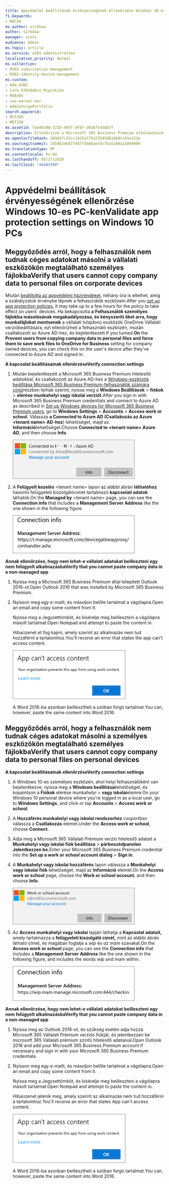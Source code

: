 ```yaml
---
title: Appvédelmi beállítások érvényességének ellenőrzése Windows 10-es PC-ken
f1.keywords:
- NOCSH
ms.author: sirkkuw
author: Sirkkuw
manager: scotv
audience: Admin
ms.topic: article
ms.service: o365-administration
localization_priority: Normal
ms.collection:
- M365-subscription-management
- M365-identity-device-management
ms.custom:
- Adm_O365
- Core_O365Admin_Migration
- MSB365
- seo-marvel-mar
- AdminSurgePortfolio
search.appverid:
- BCS160
- MET150
ms.assetid: fae8819d-7235-495f-9f07-d016f545887f
description: Ellenőrizze a Microsoft 365 Business Premium alkalmazásvédelmi beállításait Windows 10-es eszközökön, és ellenőrizze, hogy a felhasználók nem másolhatnak-e vállalati adatokat személyes fájlokba vagy nem felügyelt alkalmazásokba.
ms.openlocfilehash: 589d2fc25cc1425a775523595881660cc03e152e
ms.sourcegitcommit: 2d59b24b877487f3b84aefdc7b1e200a21009999
ms.translationtype: MT
ms.contentlocale: hu-HU
ms.lasthandoff: 05/27/2020
ms.locfileid: "44403390"
---
```

# <a name="validate-app-protection-settings-on-windows-10-pcs"></a><span data-ttu-id="cef26-103">Appvédelmi beállítások érvényességének ellenőrzése Windows 10-es PC-ken</span><span class="sxs-lookup"><span data-stu-id="cef26-103">Validate app protection settings on Windows 10 PCs</span></span>

## <a name="verify-that-users-cannot-copy-company-data-to-personal-files-on-corporate-devices"></a><span data-ttu-id="cef26-104">Meggyőződés arról, hogy a felhasználók nem tudnak céges adatokat másolni a vállalati eszközökön megtalálható személyes fájlokba</span><span class="sxs-lookup"><span data-stu-id="cef26-104">Verify that users cannot copy company data to personal files on corporate devices</span></span>

<span data-ttu-id="cef26-105">Miután [beállította az appvédelmi házirendeket](protection-settings-for-windows-10-devices.md), néhány óra is eltelhet, amíg a szabályzatok érvénybe lépnek a felhasználók eszközein.</span><span class="sxs-lookup"><span data-stu-id="cef26-105">After you [set up app protection policies](protection-settings-for-windows-10-devices.md), it may take up to a few hours for the policy to take effect on users' devices.</span></span> <span data-ttu-id="cef26-106">Ha bekapcsolta **a** **Felhasználók személyes fájlokba másolásának megakadályozása, és kényszeríti őket arra, hogy munkafájlokat mentsenek** a vállalati tulajdonú eszközök OneDrive Vállalati verzióbeállítására, ezt ellenőrizheti a felhasználó eszközén, miután csatlakozott az Azure AD-hez, és bejelentkezett.</span><span class="sxs-lookup"><span data-stu-id="cef26-106">If you turned **On** the **Prevent users from copying company data to personal files and force them to save work files to OneDrive for Business** setting for company owned devices, you can check this on the user's device after they've connected to Azure AD and signed in.</span></span> 
  
 <span data-ttu-id="cef26-107">**A kapcsolat beállításainak ellenőrzése**</span><span class="sxs-lookup"><span data-stu-id="cef26-107">**Verify connection settings**</span></span>
  
1. <span data-ttu-id="cef26-108">Miután bejelentkezett a Microsoft 365 Business Premium hitelesítő adatokkal, és csatlakozott az Azure AD-hez a [Windows-eszközök beállítása Microsoft 365 Business Premium-felhasználók számára című](set-up-windows-devices.md)részben leírtak szerint, nyissa meg a **Windows Beállítások** \> **fiókok** \> **elérése munkahelyi vagy iskolai verziót.**</span><span class="sxs-lookup"><span data-stu-id="cef26-108">After you sign in with Microsoft 365 Business Premium credentials and connect to Azure AD as described in [Set up Windows devices for Microsoft 365 Business Premium users](set-up-windows-devices.md), go to **Windows Settings** \> **Accounts** \> **Access work or school**.</span></span> <span data-ttu-id="cef26-109">Válassza **a Connected to Azure AD (Csatlakozás az Azure \<tenant name\> AD-hez**) lehetőséget, majd az **Információ**lehetőséget.</span><span class="sxs-lookup"><span data-stu-id="cef26-109">Choose **Connected to \<tenant name\> Azure AD**, and then choose **Info**.</span></span>
    
    ![Click or tap Info on the Connected to Azure AD dialog.](../media/a36ede2b-d1a0-4d4e-8ea7-af39b4b63890.png)
  
2. <span data-ttu-id="cef26-111">A **Felügyelt kezelés** \<tenant name\> lapon az alábbi ábrán **láthatóhoz** hasonló felügyeleti kiszolgálócímet tartalmazó **kapcsolati adatok** láthatók.</span><span class="sxs-lookup"><span data-stu-id="cef26-111">On the **Managed by** \<tenant name\> page, you can see the **Connection info** that includes a **Management Server Address** like the one shown in the following figure.</span></span> 
    
    ![Managed by page shows connection info of the device manager URL.](../media/47515a8e-2d0c-4bea-99f0-6b2545b88a11.png)
  
 <span data-ttu-id="cef26-113">**Annak ellenőrzése, hogy nem lehet-e vállalati adatokat beilleszteni egy nem felügyelt alkalmazásba**</span><span class="sxs-lookup"><span data-stu-id="cef26-113">**Verify that you cannot paste company data in a non-managed app**</span></span>
  
1. <span data-ttu-id="cef26-114">Nyissa meg a Microsoft 365 Business Premium által telepített Outlook 2016-ot.</span><span class="sxs-lookup"><span data-stu-id="cef26-114">Open Outlook 2016 that was installed by Microsoft 365 Business Premium.</span></span>
    
2. <span data-ttu-id="cef26-115">Nyisson meg egy e-mailt, és másoljon belőle tartalmat a vágólapra.</span><span class="sxs-lookup"><span data-stu-id="cef26-115">Open an email and copy some content from it.</span></span>
    
    <span data-ttu-id="cef26-116">Nyissa meg a Jegyzettömböt, és kísérelje meg beilleszteni a vágólapra másolt tartalmat.</span><span class="sxs-lookup"><span data-stu-id="cef26-116">Open Notepad and attempt to paste the content in.</span></span>
    
    <span data-ttu-id="cef26-117">Hibaüzenet et fog kapni, amely szerint az alkalmazás nem tud hozzáférni a tartalomhoz.</span><span class="sxs-lookup"><span data-stu-id="cef26-117">You'll receive an error that states the app can't access content.</span></span>
    
    ![A dialog that states app can't access content when you paste into an unmanaged app.](../media/5e82b154-cf2f-43c8-ae80-b45d8ad80e56.png)
  
    <span data-ttu-id="cef26-119">A Word 2016-ba azonban beillesztheti a szóban forgó tartalmat.</span><span class="sxs-lookup"><span data-stu-id="cef26-119">You can, however, paste the same content into Word 2016.</span></span>
    
## <a name="verify-that-users-cannot-copy-company-data-to-personal-files-on-personal-devices"></a><span data-ttu-id="cef26-120">Meggyőződés arról, hogy a felhasználók nem tudnak céges adatokat másolni a személyes eszközökön megtalálható személyes fájlokba</span><span class="sxs-lookup"><span data-stu-id="cef26-120">Verify that users cannot copy company data to personal files on personal devices</span></span>

 <span data-ttu-id="cef26-121">**A kapcsolat beállításainak ellenőrzése**</span><span class="sxs-lookup"><span data-stu-id="cef26-121">**Verify connection settings**</span></span>
  
1. <span data-ttu-id="cef26-122">A Windows 10-es személyes eszközén, ahol helyi felhasználóként van bejelentkezve, nyissa meg a **Windows beállításai**lehetőséget, és koppintson a **Fiókok** elérése munkahelyi \> **vagy iskolai**elemre.</span><span class="sxs-lookup"><span data-stu-id="cef26-122">On your Windows 10 personal device where you're logged in as a local user, go to **Windows Settings**, and click or tap **Accounts** \> **Access work or school**.</span></span>
    
2. <span data-ttu-id="cef26-123">A **Hozzáférés munkahelyi vagy iskolai rendszerhez** csoportban válassza a **Csatlakozás** elemet.</span><span class="sxs-lookup"><span data-stu-id="cef26-123">Under the **Access work or school**, choose **Connect**.</span></span>
    
3. <span data-ttu-id="cef26-124">Adja meg a Microsoft 365 Vállalati Prémium verzió hitelesítő adatait a **Munkahelyi vagy iskolai fiók beállítása** \> **párbeszédpanelen Jelentkezzen be.**</span><span class="sxs-lookup"><span data-stu-id="cef26-124">Enter your Microsoft 365 Business Premium credential into the **Set up a work or school account dialog** \> **Sign in**.</span></span>
    
4. <span data-ttu-id="cef26-125">A **Munkahelyi vagy iskolai hozzáférés** lapon válassza a **Munkahelyi vagy iskolai fiók** lehetőséget, majd az **Információ** elemet.</span><span class="sxs-lookup"><span data-stu-id="cef26-125">On the **Access work or school** page, choose the **Work or school account**, and then choose **Info**.</span></span>
    
    ![Kattintson vagy koppintson az Információ elemre a Munkahelyi vagy iskolai fiók párbeszédpanelen.](../media/63bd8b32-cb32-4afa-8ce0-6070ac403abc.png)
  
5. <span data-ttu-id="cef26-127">Az **Access munkahelyi vagy iskolai** lapján láthatja a **Kapcsolat adatait,** amely tartalmazza a **felügyeleti kiszolgáló címét,** mint az alábbi ábrán látható címet, és magában foglalja a *wip* és *az mam* szavakat.</span><span class="sxs-lookup"><span data-stu-id="cef26-127">On the **Access work or school** page, you can see the **Connection info** that includes a **Management Server Address** like the one shown in the following figure, and includes the words  *wip*  and  *mam*  within.</span></span> 
    
    ![Managed by page shows connection info URL that includes the words mam and wpi.](../media/abd4eaf4-44fa-4538-a3e8-1e0d331dfe1e.png)
  
 <span data-ttu-id="cef26-129">**Annak ellenőrzése, hogy nem lehet-e vállalati adatokat beilleszteni egy nem felügyelt alkalmazásba**</span><span class="sxs-lookup"><span data-stu-id="cef26-129">**Verify that you cannot paste company data in a non-managed app**</span></span>
  
1. <span data-ttu-id="cef26-130">Nyissa meg az Outlook 2016-ot, és szükség esetén adja hozzá Microsoft 365 Vállalati Prémium verziós fiókját, és jelentkezzen be microsoft 365 Vállalati prémium szintű hitelesítő adataival.</span><span class="sxs-lookup"><span data-stu-id="cef26-130">Open Outlook 2016 and add your Microsoft 365 Business Premium account if necessary and sign in with your Microsoft 365 Business Premium credentials.</span></span>
    
2. <span data-ttu-id="cef26-131">Nyisson meg egy e-mailt, és másoljon belőle tartalmat a vágólapra.</span><span class="sxs-lookup"><span data-stu-id="cef26-131">Open an email and copy some content from it.</span></span>
    
    <span data-ttu-id="cef26-132">Nyissa meg a Jegyzettömböt, és kísérelje meg beilleszteni a vágólapra másolt tartalmat.</span><span class="sxs-lookup"><span data-stu-id="cef26-132">Open Notepad and attempt to paste the content in.</span></span>
    
    <span data-ttu-id="cef26-133">Hibaüzenet jelenik meg, amely szerint az alkalmazás nem tud hozzáférni a tartalomhoz.</span><span class="sxs-lookup"><span data-stu-id="cef26-133">You'll receive an error that states App can't access content.</span></span>
    
    ![A dialog that states app can't access content when you paste into an unmanaged app.](../media/5e82b154-cf2f-43c8-ae80-b45d8ad80e56.png)
  
    <span data-ttu-id="cef26-135">A Word 2016-ba azonban beillesztheti a szóban forgó tartalmat.</span><span class="sxs-lookup"><span data-stu-id="cef26-135">You can, however, paste the same content into Word 2016.</span></span>
    

